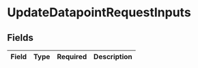 # UpdateDatapointRequestInputs


## Fields

| Field       | Type        | Required    | Description |
| ----------- | ----------- | ----------- | ----------- |